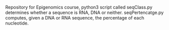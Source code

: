 Repository for Epigenomics course, python3 script called seqClass.py determines whether a sequence is RNA, DNA or neither. seqPertencatge.py computes, given a DNA or RNA sequence, the percentage of each nucleotide.

